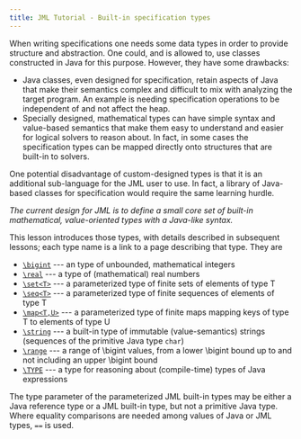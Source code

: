 ```yaml
---
title: JML Tutorial - Built-in specification types
---
```


When writing specifications one needs some data types in order to provide structure and abstraction. One could, and is allowed to, use classes constructed in Java for this purpose. However, they have some drawbacks:
* Java classes, even designed for specification, retain aspects of Java that make their semantics complex and difficult to mix with analyzing the target program. An example is needing specification operations to be independent of and not affect the heap.
* Specially designed, mathematical types can have simple syntax and value-based semantics that make them easy to understand and easier for logical solvers to reason about. In fact, in some cases the specification types can be mapped directly onto structures that are built-in to solvers.

One potential disadvantage of custom-designed types is that it is an additional sub-language for the JML user to use. In fact, a library of Java-based classes for specification would require the same learning hurdle. 

_The current design for JML is to define a small core set of built-in mathematical, value-oriented types with a Java-like syntax._

This lesson introduces those types, with details described in subsequent lessons; each type name is a link to a page describing that type. They are
* [`\bigint`](type-bigint) --- an type of unbounded, mathematical integers
* [`\real`](type-real) --- a type of (mathematical) real numbers
* [`\set<T>`](type-set) --- a parameterized type of finite sets of elements of type T
* [`\seq<T>`](type-seq) --- a parameterized type of finite sequences of elements of type T
* [`\map<T,U>`](type-map) --- a parameterized type of finite maps mapping keys of type T to elements of type U
* [`\string`](type-string) --- a built-in type of immutable (value-semantics) strings (sequences of the primitive Java type `char`)
* [`\range`](type-range) --- a range of \bigint values, from a lower \bigint bound up to and not including an upper \bigint bound
* [`\TYPE`](type-TYPE) --- a type for reasoning about (compile-time) types of Java expressions

The type parameter of the parameterized JML built-in types may be either a Java reference type or a JML built-in type, but not a primitive Java type. Where equality comparisons are needed among values of Java or JML types, `==` is used.
